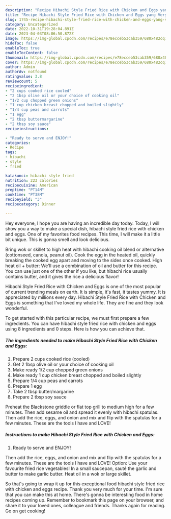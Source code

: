 ```yaml
---
description: "Recipe Hibachi Style Fried Rice with Chicken and Eggs yang Very Delicious"
title: "Recipe Hibachi Style Fried Rice with Chicken and Eggs yang Very Delicious"
slug: 1745-recipe-hibachi-style-fried-rice-with-chicken-and-eggs-yang-very-delicious
category: Uncategorized
date: 2022-10-31T19:28:04.891Z
date: 2023-04-03T08:06:50.872Z
image: https://img-global.cpcdn.com/recipes/e78ecceb53cab359/680x482cq70/hibachi-style-fried-rice-with-chicken-and-eggs-recipe-main-photo.jpg
hideToc: false
enableToc: true
enableTocContent: false
thumbnail: https://img-global.cpcdn.com/recipes/e78ecceb53cab359/680x482cq70/hibachi-style-fried-rice-with-chicken-and-eggs-recipe-main-photo.jpg
cover: https://img-global.cpcdn.com/recipes/e78ecceb53cab359/680x482cq70/hibachi-style-fried-rice-with-chicken-and-eggs-recipe-main-photo.jpg
author: Admin
authorAv: notfound
ratingvalue: 3.8
reviewcount: 5
recipeingredient:
- "2 cups cooked rice cooled"
- "2 1bsp olive oil or your choice of cooking oil"
- "1/2 cup chopped green onions"
- "1 cup chicken breast chopped and boiled slightly"
- "1/4 cup peas and carrots"
- "1 egg"
- "2 tbsp buttermargarine"
- "2 tbsp soy sauce"
recipeinstructions:

- "Ready to serve and ENJOY!"
categories:
- Recipe
tags:
- hibachi
- style
- fried

katakunci: hibachi style fried 
nutrition: 223 calories
recipecuisine: American
preptime: "PT14M"
cooktime: "PT38M"
recipeyield: "3"
recipecategory: Dinner

---
```



Hey everyone, I hope you are having an incredible day today. Today, I will show you a way to make a special dish, hibachi style fried rice with chicken and eggs. One of my favorites food recipes. This time, I will make it a little bit unique. This is gonna smell and look delicious.

Bring wok or skillet to high heat with hibachi cooking oil blend or alternative (cottonseed, canola, peanut oil). Cook the egg in the heated oil, quickly breaking the cooked egg apart and moving to the sides once cooked. High heat oil + butter: We&#39;ll use a combination of oil and butter for this recipe. You can use just one of the other if you like, but hibachi rice usually contains butter, and it gives the rice a delicious flavor!

Hibachi Style Fried Rice with Chicken and Eggs is one of the most popular of current trending meals on earth. It is simple, it's fast, it tastes yummy. It is appreciated by millions every day. Hibachi Style Fried Rice with Chicken and Eggs is something that I've loved my whole life. They are fine and they look wonderful.


To get started with this particular recipe, we must first prepare a few ingredients. You can have hibachi style fried rice with chicken and eggs using 8 ingredients and 0 steps. Here is how you can achieve that.

<!--inarticleads1-->

##### The ingredients needed to make Hibachi Style Fried Rice with Chicken and Eggs:

1. Prepare 2 cups cooked rice (cooled)
1. Get 2 1bsp olive oil or your choice of cooking oil
1. Make ready 1/2 cup chopped green onions
1. Make ready 1 cup chicken breast chopped and boiled slightly
1. Prepare 1/4 cup peas and carrots
1. Prepare 1 egg
1. Take 2 tbsp butter/margarine
1. Prepare 2 tbsp soy sauce


Preheat the Blackstone griddle or flat top grill to medium high for a few minutes. Then add sesame oil and spread it evenly with hibachi spatulas. Then add the rice, eggs, and onion and mix and flip with the spatulas for a few minutes. These are the tools I have and LOVE! 

<!--inarticleads2-->

##### Instructions to make Hibachi Style Fried Rice with Chicken and Eggs:


1. Ready to serve and ENJOY!

Then add the rice, eggs, and onion and mix and flip with the spatulas for a few minutes. These are the tools I have and LOVE! Option: Use your favourite fried rice vegetables! In a small saucepan, sauté the garlic and butter to make garlic butter. Heat oil in a wok or large skillet. 

So that's going to wrap it up for this exceptional food hibachi style fried rice with chicken and eggs recipe. Thank you very much for your time. I'm sure that you can make this at home. There's gonna be interesting food in home recipes coming up. Remember to bookmark this page on your browser, and share it to your loved ones, colleague and friends. Thanks again for reading. Go on get cooking!
